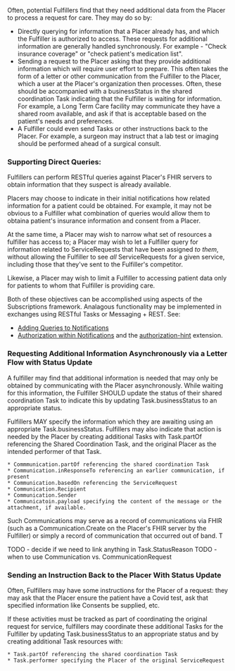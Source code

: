 Often, potential Fulfillers find that they need additional data from the Placer to process a request for care. They may do so by:
* Directly querying for information that a Placer already has, and which the Fulfiller is authorized to access. These requests for additional information are generally handled synchronously. For example - "Check insurance coverage" or "check patient's medication list". 
* Sending a request to the Placer asking that they provide additional information which will require user effort to prepare. This often takes the form of a letter or other communication from the Fulfiller to the Placer, which a user at the Placer's organization then processes. Often, these should be accompanied with a businessStatus in the shared coordination Task indicating that the Fulfiller is waiting for information. For example, a Long Term Care facility may communicate they have a shared room available, and ask if that is acceptable based on the patient's needs and preferences.
* A Fulfiller could even send Tasks or other instructions back to the Placer. For example, a surgeon may instruct that a lab test or imaging should be performed ahead of a surgical consult. 

### Supporting Direct Queries:
Fulfillers can perform RESTful queries against Placer's FHIR servers to obtain information that they suspect is already available.

Placers may choose to indicate in their initial notifications how related information for a patient could be obtained. For example, it may not be obvious to a Fulfiller what combination of queries would allow them to obtaina patient's insurance information and consent from a Placer.

At the same time, a Placer may wish to narrow what set of resources a fulfiller has access to; a Placer may wish to let a Fulfiller query for information related to ServiceRequests that have been assigned *to them*, without allowing the Fulfiller to see *all* ServiceRequests for a given service, including those that they've sent to the Fulfiller's competitor.

Likewise, a Placer may wish to limit a Fulfiller to accessing patient data only for patients to whom that Fulfiller is providing care.

Both of these objectives can be accomplished using aspects of the Subscriptions framework. Analagous functionality may be implemented in exchanges using RESTful Tasks or Messaging + REST. See:
* [Adding Queries to Notifications ]([url](https://build.fhir.org/ig/HL7/fhir-subscription-backport-ig/StructureDefinition-notification-authorization-hint.html))
* [Authorization within Notifications]([url](https://build.fhir.org/ig/HL7/fhir-subscription-backport-ig/StructureDefinition-notification-authorization-hint.html)) and the [authorization-hint]([url](https://build.fhir.org/ig/HL7/fhir-subscription-backport-ig/StructureDefinition-notification-authorization-hint.html)) extension.

### Requesting Additional Information Asynchronously via a Letter Flow with Status Update

A fulfiller may find that additional information is needed that may only be obtained by communicating with the Placer asynchronously. While waiting for this information, the Fulfiller SHOULD update the status of their shared coordination Task to indicate this by updating Task.businessStatus to an appropriate status. 

Fulfillers MAY specify the information which they are awaiting using an appropriate Task.businessStatus. Fulfillers may also indicate that action is needed by the Placer by creating additional Tasks with Task.partOf referencing the Shared Coordination Task, and the original Placer as the intended performer of that Task.  

```
* Commmunication.partOf referencing the shared coordination Task
* Communication.inResponseTo referencing an earlier communication, if present
* Communication.basedOn referencing the ServiceRequest
* Communication.Recipient
* Communication.Sender
* Communicatoin.payload specifying the content of the message or the attachment, if available.
```

Such Communications may serve as a record of communications via FHIR (such as a Communication.Create on the Placer's FHIR server by the Fulfiller) or simply a record of communication that occurred out of band. T
    
TODO - decide if we need to link anything in Task.StatusReason
TODO - when to use Communication vs. CommunicationRequest

### Sending an Instruction Back to the Placer With Status Update

Often, Fulfillers may have some instructions for the Placer of a request: they may ask that the Placer ensure the patient have a Covid test, ask that specified information like Consents be supplied, etc. 

If these activities must be tracked as part of coordinating the original request for service, fulfillers may coordinate these additional Tasks for the Fulfiller by updating Task.businessStatus to an appropriate status and by creating additional Task resources with:

```
* Task.partOf referencing the shared coordination Task
* Task.performer specifying the Placer of the original ServiceRequest 
```
